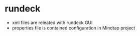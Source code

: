 rundeck
=======
  - xml files are releated with rundeck GUI
  - properties file is contained configuration in Mindtap project
